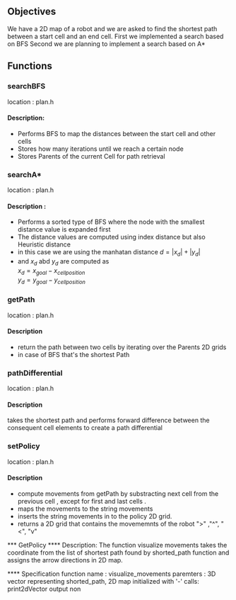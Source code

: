 ## Objectives
We have a 2D map of a robot and we are asked to find the shortest path between a start cell and an end cell.
First we implemented a search based on BFS 
Second we are planning to implement a search based on A* 



## Functions

### searchBFS
location : plan.h 
#### Description:
* Performs BFS  to map the distances between the start cell and other cells 
* Stores how many iterations until we reach a certain node 
* Stores Parents of the current Cell for path retrieval 

### searchA*
location : plan.h
#### Description :
* Performs a sorted type of BFS where the node  with the smallest distance value is expanded first
* The distance values are computed using index distance but also Heuristic distance 
* in this case we are using the manhatan distance $d = |{x_d}|  + |{y_d}|$
* and ${x_d}$ abd ${y_d}$ are computed as   
  ${x_d} = {x_{goal}} - {x_{cellposition}}$   
  ${y_d} = {y_{goal}} - {y_{cellposition}}$

 

### getPath
location : plan.h
#### Description 
* return the path between two cells by iterating over the Parents 2D grids 
* in case of BFS that's the shortest Path

### pathDifferential
location : plan.h
#### Description  
takes the shortest path and performs forward difference between the consequent cell elements to create a path differential

### setPolicy
location : plan.h
#### Description
* compute movements from getPath by substracting next cell from the previous cell , except for first and last cells . 
* maps the movements to the string movements 
* inserts the string movements in to the policy 2D grid.
* returns a 2D grid that contains the movememnts of the robot ">" ,"^", "<", "v"




*** GetPolicy
**** Description: 
The function visualize movements takes the coordinate from the list of shortest path found by shorted_path function and assigns the arrow directions in 2D map.

**** Specification
function name : visualize_movements
paremters : 3D vector representing shorted_path, 2D map initialized with '-'
calls: print2dVector 
output non 
